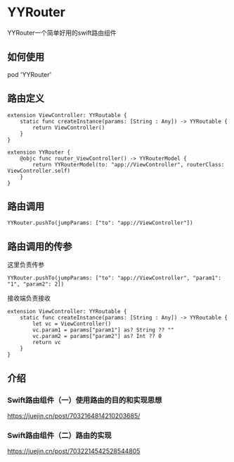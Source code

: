 # YYRouter
YYRouter一个简单好用的swift路由组件



## 如何使用

pod 'YYRouter'



## 路由定义

```Sw
extension ViewController: YYRoutable {
    static func createInstance(params: [String : Any]) -> YYRoutable {
        return ViewController()
    }
}

extension YYRouter {
    @objc func router_ViewController() -> YYRouterModel {
        return YYRouterModel(to: "app://ViewController", routerClass: ViewController.self)
    }
}
```

## 路由调用

```Sw
YYRouter.pushTo(jumpParams: ["to": "app://ViewController"])
```



## 路由调用的传参

这里负责传参

```Sw
YYRouter.pushTo(jumpParams: ["to": "app://ViewController", "param1": "1", "param2": 2])
```

 接收端负责接收

```Sw
extension ViewController: YYRoutable {
    static func createInstance(params: [String : Any]) -> YYRoutable {
        let vc = ViewController()
        vc.param1 = params["param1"] as? String ?? ""
        vc.param2 = params["param2"] as? Int ?? 0
        return vc
    }
}
```



## 介绍

###  Swift路由组件（一）使用路由的目的和实现思想

https://juejin.cn/post/7032164814210203685/

### Swift路由组件（二）路由的实现

https://juejin.cn/post/7032214542528544805
